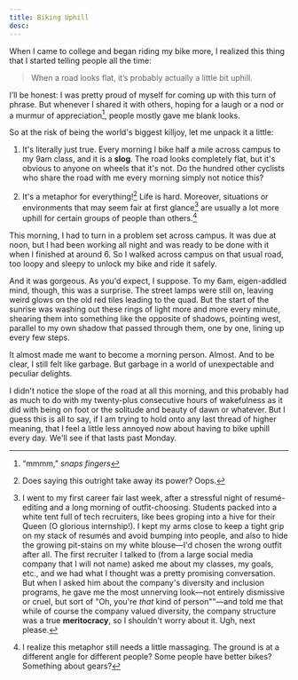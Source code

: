 ```yaml
---
title: Biking Uphill
desc:
---
```

When I came to college and began riding my bike more, I realized this thing that I started telling people all the time:

> When a road looks flat, it’s probably actually a little bit uphill.

I’ll be honest: I was pretty proud of myself for coming up with this turn of phrase. But whenever I shared it with others, hoping for a laugh or a nod or a murmur of appreciation[^1], people mostly gave me blank looks.

So at the risk of being the world's biggest killjoy, let me unpack it a little:

1. It's literally just true. Every morning I bike half a mile across campus to my 9am class, and it is a **slog**. The road looks completely flat, but it's obvious to anyone on wheels that it's not. Do the hundred other cyclists who share the road with me every morning simply not notice this?

2. It's a metaphor for everything![^2] Life is hard. Moreover, situations or environments that may seem fair at first glance[^3] are usually a lot more uphill for certain groups of people than others.[^4]

This morning, I had to turn in a problem set across campus. It was due at noon, but I had been working all night and was ready to be done with it when I finished at around 6. So I walked across campus on that usual road, too loopy and sleepy to unlock my bike and ride it safely.

And it was gorgeous. As you'd expect, I suppose. To my 6am, eigen-addled mind, though, this was a surprise. The street lamps were still on, leaving weird glows on the old red tiles leading to the quad. But the start of the sunrise was washing out these rings of light more and more every minute, shearing them into something like the opposite of shadows, pointing west, parallel to my own shadow that passed through them, one by one, lining up every few steps.

It almost made me want to become a morning person. Almost. And to be clear, I still felt like garbage. But garbage in a world of unexpectable and peculiar delights.

I didn't notice the slope of the road at all this morning, and this probably had as much to do with my twenty-plus consecutive hours of wakefulness as it did with being on foot or the solitude and beauty of dawn or whatever. But I guess this is all to say, if I am trying to hold onto any last thread of higher meaning, that I feel a little less annoyed now about having to bike uphill every day. We'll see if that lasts past Monday.

[^1]: “mmmm,” *snaps fingers*
[^2]: Does saying this outright take away its power? Oops.
[^3]: I went to my first career fair last week, after a stressful night of resumé-editing and a long morning of outfit-choosing. Students packed into a white tent full of tech recruiters, like bees groping into a hive for their Queen (O glorious internship!). I kept my arms close to keep a tight grip on my stack of resumés and avoid bumping into people, and also to hide the growing pit-stains on my white blouse—I'd chosen the wrong outfit after all. The first recruiter I talked to (from a large social media company that I will not name) asked me about my classes, my goals, etc., and we had what I thought was a pretty promising conversation. But when I asked him about the company's diversity and inclusion programs, he gave me the most unnerving look—not entirely dismissive or cruel, but sort of "Oh, you're *that* kind of person""—and told me that while of course the company valued diversity, the company structure was a true **meritocracy**, so I shouldn't worry about it. Ugh, next please.
[^4]: I realize this metaphor still needs a little massaging. The ground is at a different angle for different people? Some people have better bikes? Something about gears?
